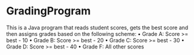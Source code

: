 # GradingProgram
This is a Java program that reads student scores, gets the best score and then assigns grades based on the following scheme:
   • Grade A: Score >= best - 10
   • Grade B: Score >= best - 20
   • Grade C: Score >= best - 30
   • Grade D: Score >= best - 40
   • Grade F: All other scores
